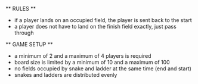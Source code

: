 ** RULES **

- if a player lands on an occupied field, the player is sent back to the start
- a player does not have to land on the finish field exactly, just pass through

** GAME SETUP **

- a minimum of 2 and a maximum of 4 players is required
- board size is limited by a minimum of 10 and a maximum of 100
- no fields occupied by snake and ladder at the same time (end and start)
- snakes and ladders are distributed evenly

